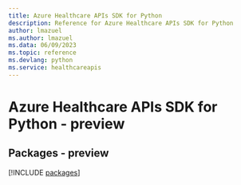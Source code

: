 ```yaml
---
title: Azure Healthcare APIs SDK for Python
description: Reference for Azure Healthcare APIs SDK for Python
author: lmazuel
ms.author: lmazuel
ms.data: 06/09/2023
ms.topic: reference
ms.devlang: python
ms.service: healthcareapis
---
```

# Azure Healthcare APIs SDK for Python - preview
## Packages - preview
[!INCLUDE [packages](healthcare-apis-index.md)]
